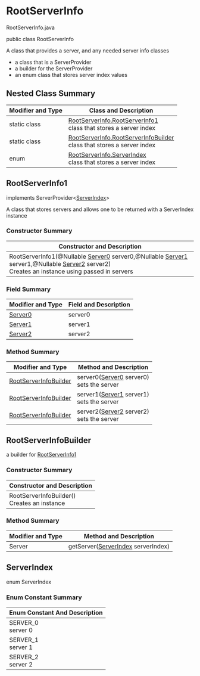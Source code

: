 # RootServerInfo
RootServerInfo.java

public class RootServerInfo

A class that provides a server, and any needed server info classes
- a class that is a ServerProvider
- a builder for the ServerProvider
- an enum class that stores server index values

## Nested Class Summary
| Modifier and Type | Class and Description |
| ----------------- | --------------------- |
| static class | [RootServerInfo.RootServerInfo1](#rootserverinfo1)<br>class that stores a server index |
| static class | [RootServerInfo.RootServerInfoBuilder](#rootserverinfobuilder)<br>class that stores a server index |
| enum | [RootServerInfo.ServerIndex](#serverindex)<br>class that stores a server index |

## RootServerInfo1
implements ServerProvider<[ServerIndex](#serverindex)><br>

A class that stores servers and allows one to be returned with a ServerIndex instance

### Constructor Summary
| Constructor and Description |
| --------------------------- |
| RootServerInfo1(@Nullable [Server0](servers/Server0.md) server0,@Nullable [Server1](servers/Server1.md) server1,@Nullable [Server2](servers/Server2.md) server2)<br>Creates an instance using passed in servers |

### Field Summary
| Modifier and Type | Field and Description |
| ----------------- | --------------------- |
| [Server0](servers/Server0.md) | server0 |
| [Server1](servers/Server1.md) | server1 |
| [Server2](servers/Server2.md) | server2 |

### Method Summary
| Modifier and Type | Method and Description |
| ----------------- | ---------------------- |
| [RootServerInfoBuilder](#rootserverinfobuilder) | server0([Server0](servers/Server0.md) server0)<br>sets the server |
| [RootServerInfoBuilder](#rootserverinfobuilder) | server1([Server1](servers/Server1.md) server1)<br>sets the server |
| [RootServerInfoBuilder](#rootserverinfobuilder) | server2([Server2](servers/Server2.md) server2)<br>sets the server |

## RootServerInfoBuilder

a builder for [RootServerInfo1](#rootserverinfo1)

### Constructor Summary
| Constructor and Description |
| --------------------------- |
| RootServerInfoBuilder()<br>Creates an instance |

### Method Summary
| Modifier and Type | Method and Description |
| ----------------- | ---------------------- |
| Server | getServer([ServerIndex](#serverindex) serverIndex) |


## ServerIndex
enum ServerIndex<br>

### Enum Constant Summary
| Enum Constant And Description |
| ----------------------------- |
| SERVER_0<br>server 0 |
| SERVER_1<br>server 1 |
| SERVER_2<br>server 2 |
